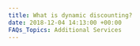 ```yaml
---
title: What is dynamic discounting?
date: 2018-12-04 14:13:00 +00:00
FAQs_Topics: Additional Services
---
```


